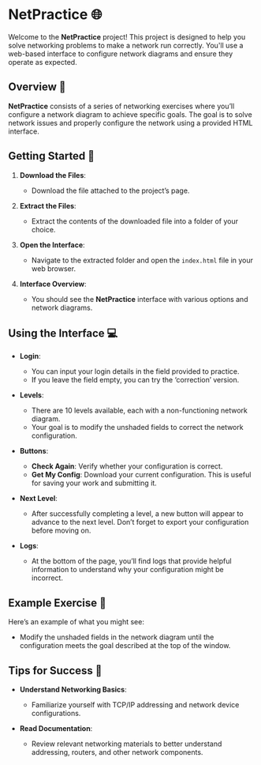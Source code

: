# NetPractice 🌐

Welcome to the **NetPractice** project! This project is designed to help you solve networking problems to make a network run correctly. You'll use a web-based interface to configure network diagrams and ensure they operate as expected.

## Overview 📜

**NetPractice** consists of a series of networking exercises where you’ll configure a network diagram to achieve specific goals. The goal is to solve network issues and properly configure the network using a provided HTML interface.

## Getting Started 🚀

1. **Download the Files**:
   - Download the file attached to the project’s page.

2. **Extract the Files**:
   - Extract the contents of the downloaded file into a folder of your choice.

3. **Open the Interface**:
   - Navigate to the extracted folder and open the `index.html` file in your web browser.

4. **Interface Overview**:
   - You should see the **NetPractice** interface with various options and network diagrams.

## Using the Interface 💻

- **Login**: 
  - You can input your login details in the field provided to practice.
  - If you leave the field empty, you can try the ‘correction’ version.

- **Levels**:
  - There are 10 levels available, each with a non-functioning network diagram.
  - Your goal is to modify the unshaded fields to correct the network configuration.

- **Buttons**:
  - **Check Again**: Verify whether your configuration is correct.
  - **Get My Config**: Download your current configuration. This is useful for saving your work and submitting it.

- **Next Level**:
  - After successfully completing a level, a new button will appear to advance to the next level. Don’t forget to export your configuration before moving on.

- **Logs**:
  - At the bottom of the page, you’ll find logs that provide helpful information to understand why your configuration might be incorrect.

## Example Exercise 🧩

Here’s an example of what you might see:

- Modify the unshaded fields in the network diagram until the configuration meets the goal described at the top of the window.

## Tips for Success 🎯

- **Understand Networking Basics**:
  - Familiarize yourself with TCP/IP addressing and network device configurations.

- **Read Documentation**:
  - Review relevant networking materials to better understand addressing, routers, and other network components.

